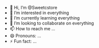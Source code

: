 - 👋 Hi, I’m @Sweetcstore
- 👀 I’m interested in everything
- 🌱 I’m currently learning everything
- 💞️ I’m looking to collaborate on everything
- 📫 How to reach me ...
- 😄 Pronouns: ...
- ⚡ Fun fact: ...

<!---
Sweetcstore/Sweetcstore is a ✨ special ✨ repository because its `README.md` (this file) appears on your GitHub profile.
You can click the Preview link to take a look at your changes.
--->
